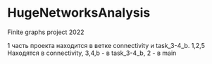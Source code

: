 # HugeNetworksAnalysis
Finite graphs project 2022

1 часть проекта находится в ветке connectivity и task_3-4_b. 1,2,5 Находятся в connectivity, 3,4,b - в task_3-4_b, 2 - в main
